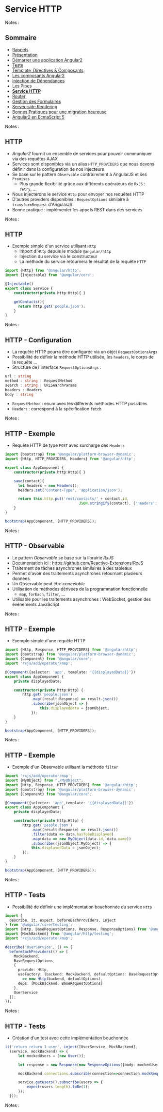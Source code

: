 # Service HTTP

<!-- .slide: class="page-title" -->

Notes :



## Sommaire

<!-- .slide: class="toc" -->

- [Rappels](#/1)
- [Présentation](#/2)
- [Démarrer une application Angular2](#/3)
- [Tests](#/4)
- [Template, Directives & Composants](#/5)
- [Les composants Angular2](#/6)
- [Injection de Dépendances](#/7)
- [Les Pipes](#/8)
- **[Service HTTP](#/9)**
- [Router](#/10)
- [Gestion des Formulaires](#/11)
- [Server-side Rendering](#/12)
- [Bonnes Pratiques pour une migration heureuse](#/13)
- [Angular2 en EcmaScript 5](#/14)

Notes :



## HTTP

- *Angular2* fournit un ensemble de services pour pouvoir communiquer via des requêtes AJAX
- Services sont disponibles via un alias `HTTP_PROVIDERS` que nous devons définir dans la configuration de nos injecteurs
- Se base sur le pattern `Observable` contrairement à AngularJS et ses `Promises`
  - Plus grande flexibilité grâce aux différents opérateurs de `RxJS` : `retry`, ...
- Nous injecterons le service `Http` pour envoyer nos requêtes HTTP
- D'autres providers disponibles : `RequestOptions` similaire à `transformRequest` d'AngularJS
- Bonne pratique : implémenter les appels REST dans des services

Notes :



## HTTP

- Exemple simple d'un service utilisant `Http`
  - Import d'`Http` depuis le module `@angular/http`
  - Injection du service via le constructeur
  - La méthode du service retournera le résultat de la requête `HTTP`

```typescript
import {Http} from '@angular/http';
import {Injectable} from '@angular/core';

@Injectable()
export class Service {
    constructor(private http:Http){ }

    getContacts(){
      return http.get('people.json');
    }
}
```

Notes :



## HTTP - Configuration

- La requête HTTP pourra être configurée via un objet `RequestOptionsArgs`
- Possibilité de définir la méthode HTTP utilisée, les `headers`, le corps de la requête ...
- Structure de l'interface `RequestOptionsArgs` :

```typescript
url : string
method : string | RequestMethod
search : string | URLSearchParams
headers : Headers
body : string
```

- `RequestMethod` : enum avec les différents méthodes HTTP possibles
- `Headers` : correspond à la spécification `fetch`

Notes :



## HTTP - Exemple

- Requête HTTP de type `POST` avec surcharge des `Headers`

```typescript
import {bootstrap} from '@angular/platform-browser-dynamic';
import {Http, HTTP_PROVIDERS, Headers} from '@angular/http';

export class AppComponent {
    constructor(private http:Http){ }

    save(contact){
      let headers = new Headers();
      headers.set('Content-Type', 'application/json');

      return this.http.put('rest/contacts/' + contact.id,
                                  JSON.stringify(contact), {'headers': headers});
    }
}

bootstrap(AppComponent, [HTTP_PROVIDERS]);
```

Notes :



## HTTP - Observable

- Le pattern *Observable* se base sur la librairie *RxJS*
- Documentation ici : https://github.com/Reactive-Extensions/RxJS
- Traitement de tâches asynchrones similaires à des tableaux
- Permet d'avoir des traitements asynchrones retournant plusieurs données
- Un Observable peut être *cancelable*
- Utilisation de méthodes dérivées de la programmation fonctionnelle
    - `map`, `forEach`, `filter`, ...
- Utilisable pour les traitements asynchrones : WebSocket, gestion des événements JavaScript

Notes :



## HTTP - Exemple

- Exemple simple d'une requête HTTP

```typescript
import {Http, Response, HTTP_PROVIDERS} from '@angular/http';
import {bootstrap} from '@angular/platform-browser-dynamic';
import {Component} from "@angular/core";
import 'rxjs/add/operator/map';

@Component({selector: 'app', template: '{{displayedData}}'})
export class AppComponent {
    private displayedData;

    constructor(private http:Http) {
        http.get('people.json')
            .map((result:Response) => result.json())
            .subscribe(jsonObject => {
                this.displayedData = jsonObject;
            });
    }
}

bootstrap(AppComponent, [HTTP_PROVIDERS]);
```

Notes :



## HTTP - Exemple

- Exemple d'un Observable utilisant la méthode `filter`

```typescript
import 'rxjs/add/operator/map';
import {MyObject} from "./MyObject";
import {Http, Response, HTTP_PROVIDERS} from '@angular/http';
import {bootstrap} from '@angular/platform-browser-dynamic';
import {Component} from "@angular/core";

@Component({selector: 'app',template: '{{displayedData}}'})
export class AppComponent {
    private displayedData;

    constructor(private http:Http) {
        http.get('people.json')
            .map((result:Response) => result.json())
            .filter(data => data.hasToBeDisplayed)
            .map(data => new MyObject(data.id, data.name))
            .subscribe((jsonObject:MyObject) => {
            this.displayedData = jsonObject;
        });
    }
}

bootstrap(AppComponent, [HTTP_PROVIDERS]);
```

Notes :



## HTTP - Tests

- Possibilité de définir une implémentation bouchonnée du service `Http`

```typescript
import {
  describe, it, expect, beforeEachProviders, inject
} from '@angular/core/testing';
import {Http, BaseRequestOptions, Response, ResponseOptions} from '@angular/http';
import {MockBackend} from '@angular/http/testing';
import 'rxjs/add/operator/map';

describe('UserService', () => {
  beforeEachProviders(() => [
    MockBackend,
    BaseRequestOptions,
    {
      provide: Http,
      useFactory: (backend: MockBackend, defaultOptions: BaseRequestOptions)
        => new Http(backend, defaultOptions),
      deps: [MockBackend, BaseRequestOptions]
    },
    UserService
  ]);
});
```

Notes :



## HTTP - Tests

- Création d'un test avec cette implémentation bouchonnée

```typescript
it('return return 1 user', inject([UserService, MockBackend],
  (service, mockBackend) => {
      let mockedUsers = [new User()];

      let response = new Response(new ResponseOptions({body: mockedUsers}));

      mockBackend.connections.subscribe(connection=>connection.mockRespond(response));

      service.getUsers().subscribe(users => {
          expect(users.length).toBe(1);
      });
  }));
```

Notes :



<!-- .slide: class="page-questions" -->



<!-- .slide: class="page-tp7" -->
